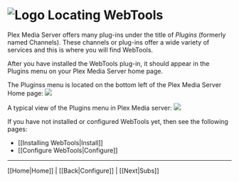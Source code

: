# ![Logo](https://github.com/ukdtom/WebTools.bundle/blob/master/Wiki/WebTools/Logos/WebTools-48x48.png) Locating WebTools

Plex Media Server offers many plug-ins under the title of _Plugins_ (formerly named Channels). These channels or plug-ins offer a wide variety of services and this is where you will find WebTools.

After you have installed the WebTools plug-in, it should appear in the Plugins menu on your Plex Media Server home page.

The Pluginss menu is located on the bottom left of the Plex Media Server Home page:
![](https://github.com/ukdtom/WebTools.bundle/blob/master/Wiki/WebTools/Locate/LWT-image03.png)

A typical view of the Plugins menu in Plex Media server:
![](https://github.com/ukdtom/WebTools.bundle/blob/master/Wiki/WebTools/Locate/LWT-image01.png)

If you have not installed or configured WebTools yet, then see the following pages:
* [[Installing WebTools|Install]]
* [[Configure WebTools|Configure]]

***

[[Home|Home]] | [[Back|Configure]] | [[Next|Subs]]